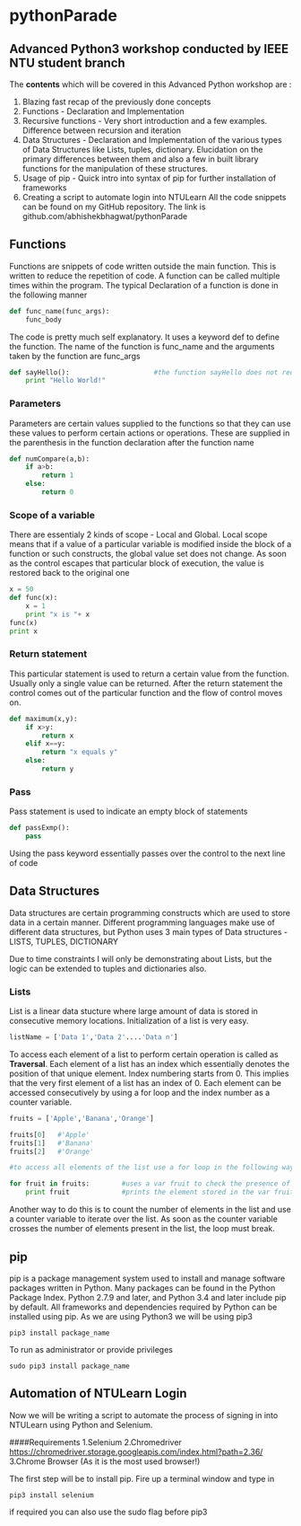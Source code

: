 # pythonParade
## Advanced Python3 workshop conducted by IEEE NTU student branch


The **contents** which will be covered in this Advanced Python workshop are :
1. Blazing fast recap of the previously done concepts
2. Functions - Declaration and Implementation
3. Recursive functions - Very short introduction and a few examples. Difference between recursion and iteration
4. Data Structures - Declaration and Implementation of the various types of Data Structures like Lists, tuples, dictionary. Elucidation on the primary differences
between them and also a few in built library functions for the manipulation of these structures.
5. Usage of pip - Quick intro into syntax of pip for further installation of frameworks
6. Creating a script to automate login into NTULearn
All the code snippets can be found on my GitHub repository. The link is github.com/abhishekbhagwat/pythonParade 



## Functions
Functions are snippets of code written outside the main function. This is written to reduce the repetition of code. A function can be called multiple times within the
program. The typical Declaration of a function is done in the following manner

```python
def func_name(func_args):
    func_body
```

    
The code is pretty much self explanatory. It uses a keyword def to define the function. The name of the function is func_name and the arguments taken by the function
are func_args

```python
def sayHello():                     #the function sayHello does not require any arguments
    print "Hello World!"
```
### Parameters
Parameters are certain values supplied to the functions so that they can use these values to perform certain actions or operations. These are supplied in the 
parenthesis in the function declaration after the function name

```python
def numCompare(a,b):
    if a>b:
        return 1
    else:
        return 0
```

### Scope of a variable
There are essentialy 2 kinds of scope - Local and Global. Local scope means that if a value of a particular variable is modified inside the block of a function or such constructs, the global value set does not change. As soon as the control escapes that particular block of execution, the value is restored back to the original one 

```python
x = 50
def func(x):
    x = 1
    print "x is "+ x
func(x)
print x 
```

### Return statement
This particular statement is used to return a certain value from the function. Usually only a single value can be returned. After the return statement the control comes out of the particular function and the flow of control moves on.

```python
def maximum(x,y):
    if x>y:
        return x
    elif x==y:
        return "x equals y"
    else:
        return y
```

### Pass
Pass statement is used to indicate an empty block of statements

```python
def passExmp():
    pass
```

Using the pass keyword essentially passes over the control to the next line of code

## Data Structures

Data structures are certain programming constructs which are used to store data in a certain manner. Different programming languages make use of different 
data structures, but Python uses 3 main types of Data structures - LISTS, TUPLES, DICTIONARY

Due to time constraints I will only be demonstrating about Lists, but the logic can be extended to tuples and dictionaries also.

### Lists
List is a linear data stucture where large amount of data is stored in consecutive memory locations. Initialization of a list is very easy.

```python
listName = ['Data 1','Data 2'....'Data n']
```

To access each element of a list to perform certain operation is called as **Traversal**. Each element of a list has an index which essentially denotes the 
position of that unique element. Index numbering starts from 0. This implies that the very first element of a list has an index of 0. Each element can be accessed consecutively by using a for loop and the index number as a counter variable.

```python
fruits = ['Apple','Banana','Orange']

fruits[0]   #'Apple'
fruits[1]   #'Banana'
fruits[2]   #'Orange'

#to access all elements of the list use a for loop in the following way

for fruit in fruits:        #uses a var fruit to check the presence of an element in list   
    print fruit             #prints the element stored in the var fruit

```

Another way to do this is to count the number of elements in the list and use a counter variable to iterate over the list. As soon as the counter variable crosses the number of elements present in the list, the loop must break.

## pip
pip is a package management system used to install and manage software packages written in Python. Many packages can be found in the Python Package Index. Python 2.7.9 and later, and Python 3.4 and later include pip by default. All frameworks and dependencies required by Python can be installed using pip. 
As we are using Python3 we will be using pip3
```
pip3 install package_name
```
To run as administrator or provide privileges
```
sudo pip3 install package_name
```
## Automation of NTULearn Login
Now we will be writing a script to automate the process of signing in into NTULearn using Python and Selenium.

####Requirements
1.Selenium 
2.Chromedriver https://chromedriver.storage.googleapis.com/index.html?path=2.36/
3.Chrome Browser (As it is the most used browser!)

The first step will be to install pip. Fire up a terminal window and type in 
```
pip3 install selenium
```
if required you can also use the sudo flag before pip3

